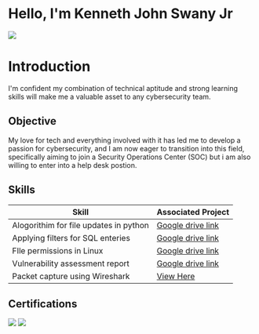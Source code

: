 # Hello, I'm Kenneth John Swany Jr
<a href="https://www.linkedin.com/in/kennethswany/"><img src="https://img.shields.io/badge/-LinkedIn-0072b1?&style=for-the-badge&logo=linkedin&logoColor=white" /></a>

# Introduction
I'm confident my combination of technical aptitude and strong learning skills will make me a valuable asset to any cybersecurity team.

## Objective
My love for tech and everything involved with it has led me to develop a passion for cybersecurity, and I am now eager to transition into this field, specifically aiming to join a Security Operations Center (SOC) but i am also willing to enter into a help desk postion.

## Skills

| Skill                                         | Associated Project         |
|-----------------------------------------------|----------------------------|
| Alogorithim for file updates in python          | <a href="https://docs.google.com/document/d/1NOwt04p-MY25O0uLBpof8eZDDjdHIdlmTw-iBxLFkc0/edit?usp=drive_link">Google drive link
| Applying filters for SQL enteries | <a href="https://docs.google.com/document/d/1v1WSSLvI9H3h5RGgWBBqqUv-kndp0zhJ5HxQdQsF8Qc/edit?usp=drive_link">Google drive link</a>|
| FIle permissions in Linux         | <a href="https://docs.google.com/document/d/1v1WSSLvI9H3h5RGgWBBqqUv-kndp0zhJ5HxQdQsF8Qc/edit?usp=drive_link">Google drive link</a> |
| Vulnerability assessment report      | <a href="https://docs.google.com/document/d/1rpiVDT5Q6M7xU0Y7iNn9pgP-xEjenmKiDYzk66sbvCc/edit?usp=drive_link&resourcekey=0-sIB7mp4kYDSJ9x8nvdCtgg">Google drive link</a> |
| Packet capture using Wireshark | <a href="https://github.com/Kswany628/Wireshark-packet-capture/blob/main/README.md">View Here</a>

## Certifications
<div>
<img src="https://img.shields.io/badge/-Security%2B-FF0000?&style=for-the-badge&logo=CompTIA&logoColor=white" />
<img src="https://img.shields.io/badge/-Google%20Cybersecurity%20Certificate-4285F4?style=for-the-badge&logo=Google&logoColor=white" />    
</div>

